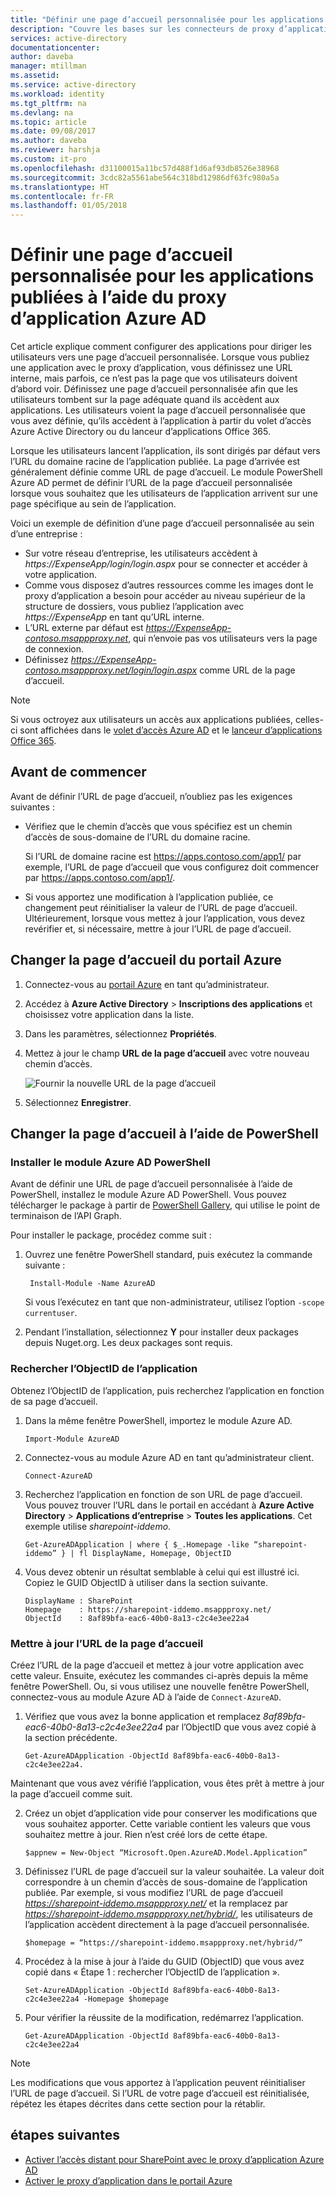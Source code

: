 ```yaml
---
title: "Définir une page d’accueil personnalisée pour les applications publiées à l’aide du proxy d’application Azure AD | Microsoft Docs"
description: "Couvre les bases sur les connecteurs de proxy d’application Azure AD."
services: active-directory
documentationcenter: 
author: daveba
manager: mtillman
ms.assetid: 
ms.service: active-directory
ms.workload: identity
ms.tgt_pltfrm: na
ms.devlang: na
ms.topic: article
ms.date: 09/08/2017
ms.author: daveba
ms.reviewer: harshja
ms.custom: it-pro
ms.openlocfilehash: d31100015a11bc57d488f1d6af93db8526e38968
ms.sourcegitcommit: 3cdc82a5561abe564c318bd12986df63fc980a5a
ms.translationtype: HT
ms.contentlocale: fr-FR
ms.lasthandoff: 01/05/2018
---
```

# <a name="set-a-custom-home-page-for-published-apps-by-using-azure-ad-application-proxy"></a>Définir une page d’accueil personnalisée pour les applications publiées à l’aide du proxy d’application Azure AD

Cet article explique comment configurer des applications pour diriger les utilisateurs vers une page d’accueil personnalisée. Lorsque vous publiez une application avec le proxy d’application, vous définissez une URL interne, mais parfois, ce n’est pas la page que vos utilisateurs doivent d’abord voir. Définissez une page d’accueil personnalisée afin que les utilisateurs tombent sur la page adéquate quand ils accèdent aux applications. Les utilisateurs voient la page d’accueil personnalisée que vous avez définie, qu’ils accèdent à l’application à partir du volet d’accès Azure Active Directory ou du lanceur d’applications Office 365.

Lorsque les utilisateurs lancent l’application, ils sont dirigés par défaut vers l’URL du domaine racine de l’application publiée. La page d’arrivée est généralement définie comme URL de page d’accueil. Le module PowerShell Azure AD permet de définir l’URL de la page d’accueil personnalisée lorsque vous souhaitez que les utilisateurs de l’application arrivent sur une page spécifique au sein de l’application. 

Voici un exemple de définition d’une page d’accueil personnalisée au sein d’une entreprise :
- Sur votre réseau d’entreprise, les utilisateurs accèdent à *https://ExpenseApp/login/login.aspx* pour se connecter et accéder à votre application.
- Comme vous disposez d’autres ressources comme les images dont le proxy d’application a besoin pour accéder au niveau supérieur de la structure de dossiers, vous publiez l’application avec *https://ExpenseApp* en tant qu’URL interne.
- L’URL externe par défaut est *https://ExpenseApp-contoso.msappproxy.net*, qui n’envoie pas vos utilisateurs vers la page de connexion.  
- Définissez *https://ExpenseApp-contoso.msappproxy.net/login/login.aspx* comme URL de la page d’accueil. 

>[!NOTE]
>Si vous octroyez aux utilisateurs un accès aux applications publiées, celles-ci sont affichées dans le [volet d’accès Azure AD](active-directory-saas-access-panel-introduction.md) et le [lanceur d’applications Office 365](https://blogs.office.com/2016/09/27/introducing-the-new-office-365-app-launcher).

## <a name="before-you-start"></a>Avant de commencer

Avant de définir l’URL de page d’accueil, n’oubliez pas les exigences suivantes :

* Vérifiez que le chemin d’accès que vous spécifiez est un chemin d’accès de sous-domaine de l’URL du domaine racine.

  Si l’URL de domaine racine est https://apps.contoso.com/app1/ par exemple, l’URL de page d’accueil que vous configurez doit commencer par https://apps.contoso.com/app1/.

* Si vous apportez une modification à l’application publiée, ce changement peut réinitialiser la valeur de l’URL de page d’accueil. Ultérieurement, lorsque vous mettez à jour l’application, vous devez revérifier et, si nécessaire, mettre à jour l’URL de page d’accueil.

## <a name="change-the-home-page-in-the-azure-portal"></a>Changer la page d’accueil du portail Azure

1. Connectez-vous au [portail Azure](https://portal.azure.com) en tant qu’administrateur.
2. Accédez à **Azure Active Directory** > **Inscriptions des applications** et choisissez votre application dans la liste. 
3. Dans les paramètres, sélectionnez **Propriétés**.
4. Mettez à jour le champ **URL de la page d’accueil** avec votre nouveau chemin d’accès. 

   ![Fournir la nouvelle URL de la page d’accueil](./media/application-proxy-office365-app-launcher/homepage.png)

5. Sélectionnez **Enregistrer**.

## <a name="change-the-home-page-with-powershell"></a>Changer la page d’accueil à l’aide de PowerShell

### <a name="install-the-azure-ad-powershell-module"></a>Installer le module Azure AD PowerShell

Avant de définir une URL de page d’accueil personnalisée à l’aide de PowerShell, installez le module Azure AD PowerShell. Vous pouvez télécharger le package à partir de [PowerShell Gallery](https://www.powershellgallery.com/packages/AzureAD/2.0.0.131), qui utilise le point de terminaison de l’API Graph. 

Pour installer le package, procédez comme suit :

1. Ouvrez une fenêtre PowerShell standard, puis exécutez la commande suivante :

    ```
     Install-Module -Name AzureAD
    ```
    Si vous l’exécutez en tant que non-administrateur, utilisez l’option `-scope currentuser`.
2. Pendant l’installation, sélectionnez **Y** pour installer deux packages depuis Nuget.org. Les deux packages sont requis. 

### <a name="find-the-objectid-of-the-app"></a>Rechercher l’ObjectID de l’application

Obtenez l’ObjectID de l’application, puis recherchez l’application en fonction de sa page d’accueil.

1. Dans la même fenêtre PowerShell, importez le module Azure AD.

    ```
    Import-Module AzureAD
    ```

2. Connectez-vous au module Azure AD en tant qu’administrateur client.

    ```
    Connect-AzureAD
    ```
3. Recherchez l’application en fonction de son URL de page d’accueil. Vous pouvez trouver l’URL dans le portail en accédant à **Azure Active Directory** > **Applications d’entreprise** > **Toutes les applications**. Cet exemple utilise *sharepoint-iddemo*.

    ```
    Get-AzureADApplication | where { $_.Homepage -like “sharepoint-iddemo” } | fl DisplayName, Homepage, ObjectID
    ```
4. Vous devez obtenir un résultat semblable à celui qui est illustré ici. Copiez le GUID ObjectID à utiliser dans la section suivante.

    ```
    DisplayName : SharePoint
    Homepage    : https://sharepoint-iddemo.msappproxy.net/
    ObjectId    : 8af89bfa-eac6-40b0-8a13-c2c4e3ee22a4
    ```

### <a name="update-the-home-page-url"></a>Mettre à jour l’URL de la page d’accueil

Créez l’URL de la page d’accueil et mettez à jour votre application avec cette valeur. Ensuite, exécutez les commandes ci-après depuis la même fenêtre PowerShell. Ou, si vous utilisez une nouvelle fenêtre PowerShell, connectez-vous au module Azure AD à l’aide de `Connect-AzureAD`. 

1. Vérifiez que vous avez la bonne application et remplacez *8af89bfa-eac6-40b0-8a13-c2c4e3ee22a4* par l’ObjectID que vous avez copié à la section précédente.

    ```
    Get-AzureADApplication -ObjectId 8af89bfa-eac6-40b0-8a13-c2c4e3ee22a4.
    ```

 Maintenant que vous avez vérifié l’application, vous êtes prêt à mettre à jour la page d’accueil comme suit.

2. Créez un objet d’application vide pour conserver les modifications que vous souhaitez apporter. Cette variable contient les valeurs que vous souhaitez mettre à jour. Rien n’est créé lors de cette étape.

    ```
    $appnew = New-Object “Microsoft.Open.AzureAD.Model.Application”
    ```

3. Définissez l’URL de page d’accueil sur la valeur souhaitée. La valeur doit correspondre à un chemin d’accès de sous-domaine de l’application publiée. Par exemple, si vous modifiez l’URL de page d’accueil *https://sharepoint-iddemo.msappproxy.net/* et la remplacez par *https://sharepoint-iddemo.msappproxy.net/hybrid/*, les utilisateurs de l’application accèdent directement à la page d’accueil personnalisée.

    ```
    $homepage = “https://sharepoint-iddemo.msappproxy.net/hybrid/”
    ```
4. Procédez à la mise à jour à l’aide du GUID (ObjectID) que vous avez copié dans « Étape 1 : rechercher l’ObjectID de l’application ».

    ```
    Set-AzureADApplication -ObjectId 8af89bfa-eac6-40b0-8a13-c2c4e3ee22a4 -Homepage $homepage
    ```
5. Pour vérifier la réussite de la modification, redémarrez l’application.

    ```
    Get-AzureADApplication -ObjectId 8af89bfa-eac6-40b0-8a13-c2c4e3ee22a4
    ```

>[!NOTE]
>Les modifications que vous apportez à l’application peuvent réinitialiser l’URL de page d’accueil. Si l’URL de votre page d’accueil est réinitialisée, répétez les étapes décrites dans cette section pour la rétablir.

## <a name="next-steps"></a>étapes suivantes

- [Activer l’accès distant pour SharePoint avec le proxy d’application Azure AD](application-proxy-enable-remote-access-sharepoint.md)
- [Activer le proxy d’application dans le portail Azure](active-directory-application-proxy-enable.md)
